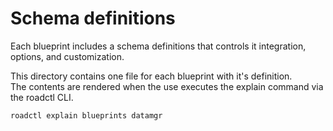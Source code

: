 # Schema definitions

Each blueprint includes a schema definitions that controls it integration, 
options, and customization.

This directory contains one file for each blueprint with it's definition.  
The contents are rendered when the use executes the explain command via the
roadctl CLI.

```bash
roadctl explain blueprints datamgr
```


